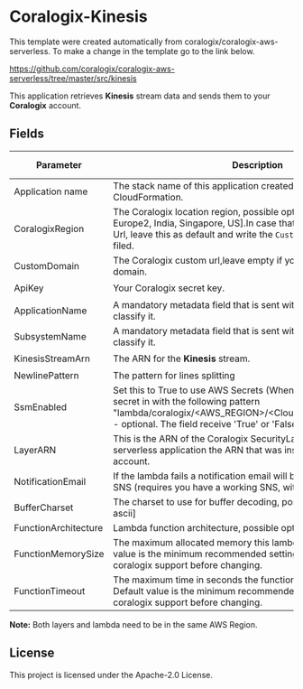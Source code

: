 # Coralogix-Kinesis

This template were created automatically from coralogix/coralogix-aws-serverless.
To make a change in the template go to the link below.

https://github.com/coralogix/coralogix-aws-serverless/tree/master/src/kinesis

This application retrieves **Kinesis** stream data and sends them to your **Coralogix** account.

## Fields

| Parameter | Description | Default Value | Required |
|---|---|---|---|
| Application name | The stack name of this application created via AWS CloudFormation.|  | :heavy_check_mark: |
| CoralogixRegion | The Coralogix location region, possible options are [Europe, Europe2, India, Singapore, US].In case that you want to use Custom Url, leave this as default and write the `Custom Url` in the CustomUrl filed.| Europe | :heavy_check_mark: |
| CustomDomain | The Coralogix custom url,leave empty if you don't use Custom domain.| | |
| ApiKey| Your Coralogix secret key. |  | :heavy_check_mark: |
| ApplicationName | A mandatory metadata field that is sent with each log and helps to classify it.|  | :heavy_check_mark: |
| SubsystemName |  A mandatory metadata field that is sent with each log and helps to classify it.|  | :heavy_check_mark: |
| KinesisStreamArn|  The ARN for the **Kinesis** stream.|  | :heavy_check_mark: |
| NewlinePattern|  The pattern for lines splitting| (?:\r\n\|\r\|\n) |  |
| SsmEnabled|  Set this to True to use AWS Secrets  (When enable it creates the secret in with the following pattern "lambda/coralogix/<AWS_REGION>/<Cloudwatch_lambda_name>") - optional. The field receive 'True' or 'False'. | False |  |
| LayerARN | This is the ARN of the Coralogix SecurityLayer. Copy from the ``SSM`` serverless application the ARN that was installed on the AWS account. | | |
| NotificationEmail | If the lambda fails a notification email will be sent to this address via SNS (requires you have a working SNS, with a validated domain). | |  |
| BufferCharset | The charset to use for buffer decoding, possible options are [utf8, ascii]| utf8 |  |
| FunctionArchitecture | Lambda function architecture, possible options are ``x86_64``, ``arm64``.| x86_64 |  |
| FunctionMemorySize | The maximum allocated memory this lambda may consume. Default value is the minimum recommended setting please consult coralogix support before changing. | 1024 |  |
| FunctionTimeout | The maximum time in seconds the function may be allowed to run. Default value is the minimum recommended setting please consult coralogix support before changing. | 300 |  |

**Note:** Both layers and lambda need to be in the same AWS Region.


## License

This project is licensed under the Apache-2.0 License.
